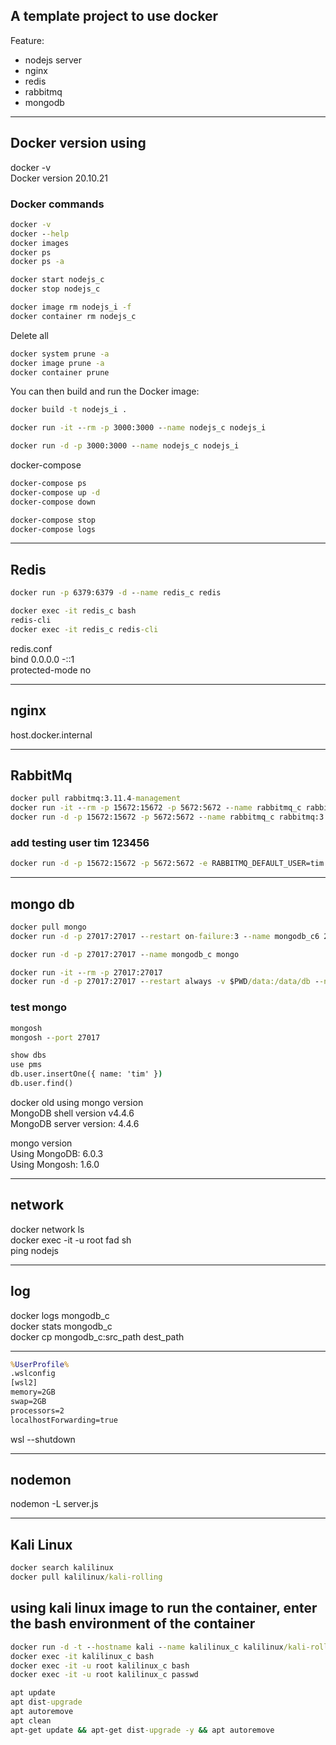 ## A template project to use docker

Feature:
- nodejs server
- nginx
- redis
- rabbitmq
- mongodb

---

## Docker version using
docker -v  
Docker version 20.10.21  

### Docker commands
```cmd
docker -v
docker --help
docker images
docker ps
docker ps -a
```

```cmd
docker start nodejs_c
docker stop nodejs_c

docker image rm nodejs_i -f
docker container rm nodejs_c 
```

Delete all
```cmd
docker system prune -a
docker image prune -a
docker container prune
```

You can then build and run the Docker image:
```cmd
docker build -t nodejs_i .

docker run -it --rm -p 3000:3000 --name nodejs_c nodejs_i

docker run -d -p 3000:3000 --name nodejs_c nodejs_i
```

docker-compose
```cmd
docker-compose ps
docker-compose up -d
docker-compose down

docker-compose stop
docker-compose logs
```

---

## Redis
```cmd
docker run -p 6379:6379 -d --name redis_c redis

docker exec -it redis_c bash
redis-cli
docker exec -it redis_c redis-cli
```

redis.conf  
bind 0.0.0.0 -::1  
protected-mode no  

---

## nginx
host.docker.internal

---

## RabbitMq
```cmd
docker pull rabbitmq:3.11.4-management
docker run -it --rm -p 15672:15672 -p 5672:5672 --name rabbitmq_c rabbitmq:3.11.4-management
docker run -d -p 15672:15672 -p 5672:5672 --name rabbitmq_c rabbitmq:3.11.4-management
```

### add testing user tim 123456
```cmd
docker run -d -p 15672:15672 -p 5672:5672 -e RABBITMQ_DEFAULT_USER=tim -e RABBITMQ_DEFAULT_PASS=123456 --name rabbitmq_c rabbitmq:3.11.4-management
```

---

## mongo db
```cmd
docker pull mongo
docker run -d -p 27017:27017 --restart on-failure:3 --name mongodb_c6 2dd27bb6d3e6

docker run -d -p 27017:27017 --name mongodb_c mongo

docker run -it --rm -p 27017:27017
docker run -d -p 27017:27017 --restart always -v $PWD/data:/data/db --name mongodb_c mongo
```

### test mongo
```cmd
mongosh
mongosh --port 27017

show dbs
use pms
db.user.insertOne({ name: 'tim' })
db.user.find()
```

docker old using mongo version  
MongoDB shell version v4.4.6  
MongoDB server version: 4.4.6  

mongo version  
Using MongoDB:          6.0.3  
Using Mongosh:          1.6.0  

---

## network
docker network ls  
docker exec -it -u root fad sh  
ping nodejs  

---

## log
docker logs mongodb_c  
docker stats mongodb_c  
docker cp mongodb_c:src_path dest_path  

---

```cmd
%UserProfile%
.wslconfig
[wsl2]
memory=2GB
swap=2GB
processors=2
localhostForwarding=true
```

wsl --shutdown

---

## nodemon
nodemon -L server.js

---

## Kali Linux

```cmd
docker search kalilinux
docker pull kalilinux/kali-rolling
```

## using kali linux image to run the container, enter the bash environment of the container
```cmd
docker run -d -t --hostname kali --name kalilinux_c kalilinux/kali-rolling
docker exec -it kalilinux_c bash
docker exec -it -u root kalilinux_c bash
docker exec -it -u root kalilinux_c passwd
```

```cmd
apt update
apt dist-upgrade
apt autoremove
apt clean
apt-get update && apt-get dist-upgrade -y && apt autoremove
```

```cmd
```